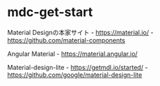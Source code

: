 # mdc-get-start

Material Designの本家サイト
    - https://material.io/
    - https://github.com/material-components

Angular Material
    - https://material.angular.io/

Material-design-lite
    - https://getmdl.io/started/
    - https://github.com/google/material-design-lite

